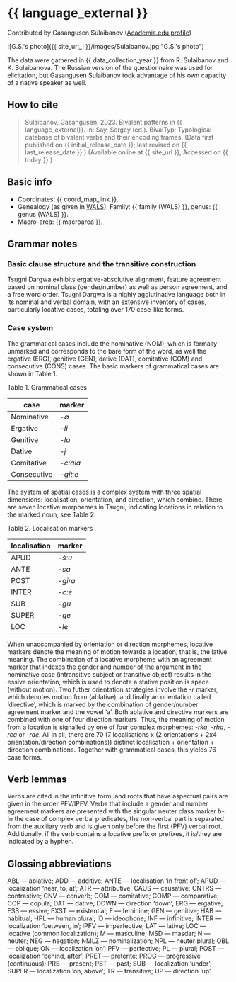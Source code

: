 # {{ language_external }}
Contributed by Gasangusen Sulaibanov ([Academia.edu profile](https://independent.academia.edu/GasangusenSulaibanov))

![G.S.'s photo]({{ site_url_j }}/images/Sulaibanov.jpg "G.S.'s photo")

The data were gathered in {{ data_collection_year }} from R. Sulaibanov and K. Sulaibanova. The Russian version of the questionnaire was used for elicitation, but Gasangusen Sulaibanov took advantage of his own capacity of a native speaker as well.

## How to cite
> Sulaibanov, Gasangusen. 2023. Bivalent patterns in {{ language_external}}. 
> In: Say, Sergey (ed.). BivalTyp: Typological database of bivalent verbs and their encoding frames. 
> (Data first published on {{ initial_release_date }}; 
> last revised on {{ last_release_date }}.) (Available online at {{ site_url }}, 
> Accessed on {{ today }}.)

## Basic info
- Coordinates: {{ coord_map_link }}.
- Genealogy (as given in [WALS](https://wals.info/)). Family: {{ family (WALS) }}, genus: {{ genus (WALS) }}.
- Macro-area: {{ macroarea }}.

## Grammar notes

### Basic clause structure and the transitive construction

Tsugni Dargwa exhibits ergative-absolutive alignment, feature agreement based on nominal class (gender/number) as well as person agreement, and a free word order. Tsugni Dargwa is a highly agglutinative language both in its nominal and verbal domain, with an extensive inventory of cases, particularly locative cases, totaling over 170 case-like forms.

### Case system

The grammatical cases include the nominative (NOM), which is formally unmarked and corresponds to the bare form of the word, as well the ergative (ERG), genitive (GEN), dative (DAT), comitative (COM) and consecutive (CONS) cases. The basic markers of grammatical cases are shown in Table 1.

Table 1. Grammatical cases

<div class="before-table"></div>

| case        | marker   |
| ----------- | -------- |
| Nominative  | *-∅*     |
| Ergative    | *-li*    |
| Genitive    | *-la*    |
| Dative      | *-j*     |
| Comitative  | *-cːala* |
| Сonsecutive | *-gitːe* |

The system of spatial cases is a complex system with three spatial dimensions: localisation, orientation, and direction, which combine. There are seven locative morphemes in Tsugni, indicating locations in relation to the marked noun, see Table 2.

Table 2. Localisation markers

<div class="before-table"></div>

| localisation | marker  |
| ------------ | ------- |
| APUD         | *-šːu*  |
| ANTE         | *-sa*   |
| POST         | *-gira* |
| INTER        | *-cːе*  |
| SUB          | *-gu*   |
| SUPER        | *-gе*   |
| LOC          | *-lе*   |

When unaccompanied by orientation or direction morphemes, locative markers denote the meaning of motion towards a location, that is, the lative meaning. The combination of a locative morpheme with an agreement marker that indexes the gender and number of the argument in the nominative case (intransitive subject or transitive object) results in the essive orientation, which is used to denote a stative position is space (without motion). Two futher orientation strategies involve the *-r* marker, which denotes motion from (ablative), and finally an orientation called ‘directive’, which is marked by the combination of gender/number agreement marker and the vowel ‘a’. Both ablative and directive markers are combined with one of four direction markers. Thus, the meaning of motion from a location is signalled by one of four complex morphemes: *-rka*, *-rha*, *-rca* or *-rde*. All in all, there are 70 (7 localisations x (2 orientations + 2x4 orientation/direction combinations)) distinct localisation + orientation + direction combinations. Together with grammatical cases, this yields 76 case forms.

## Verb lemmas 

Verbs are cited in the infinitive form, and roots that have aspectual pairs are given in the order PFV/IPFV. Verbs that include a gender and number agreement markers are presented with the singular neuter class marker *b-*. In the case of complex verbal predicates, the non-verbal part is separated from the auxiliary verb and is given only before the first (PFV) verbal root. Additionally, if the verb contains a locative prefix or prefixes, it is/they are indicated by a hyphen.

## Glossing abbreviations

ABL — ablative; ADD — additive; ANTE — localisation ‘in front of’; APUD — localization ‘near, to, at’; ATR — attributive; CAUS — causative; CNTRS — contrastive; CNV — converb; COM — comitative; COMP — comparative; COP — copula; DAT — dative; DOWN — direction ‘down’; ERG — ergative; ESS — essive; EXST — existential; F — feminine; GEN — genitive; HAB — habitual; HPL — human plural; ID — ideophone; INF — infinitive; INTER — localization ‘between, in’; IPFV — imperfective; LAT — lative; LOC — locative (common localization); M — masculine; MSD — masdar; N — neuter; NEG — negation; NMLZ — nominalization; NPL — neuter plural; OBL — oblique; ON — localization ‘on’; PFV — perfective; PL — plural; POST — localization ‘behind, after’; PRET — preterite; PROG — progressive (continuous); PRS — present; PST — past; SUB — localization ‘under’; SUPER — localization ‘on, above’; TR — transitive; UP — direction ‘up’.
